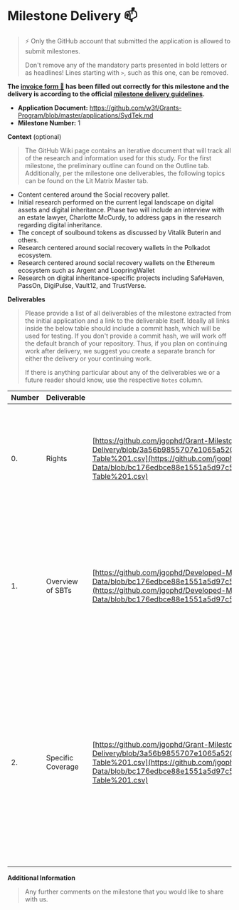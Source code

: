 # Milestone Delivery :mailbox:

> ⚡ Only the GitHub account that submitted the application is allowed to submit milestones. 
> 
> Don't remove any of the mandatory parts presented in bold letters or as headlines! Lines starting with `>`, such as this one, can be removed.

**The [invoice form :pencil:](https://docs.google.com/forms/d/e/1FAIpQLSfmNYaoCgrxyhzgoKQ0ynQvnNRoTmgApz9NrMp-hd8mhIiO0A/viewform) has been filled out correctly for this milestone and the delivery is according to the official [milestone delivery guidelines](https://github.com/w3f/Grants-Program/blob/master/docs/milestone-deliverables-guidelines.md).**  

* **Application Document:** https://github.com/w3f/Grants-Program/blob/master/applications/SydTek.md
* **Milestone Number:** 1

**Context** (optional)
> The GitHub Wiki page contains an iterative document that will track all of the research and information used for this study. For the first milestone, the preliminary outline can found on the Outline tab. Additionally, per the milestone one deliverables, the following topics can be found on the Lit Matrix Master tab.
- Content centered around the Social recovery pallet.
- Initial research performed on the current legal landscape on digital assets and digital inheritance. Phase two will include an interview with an estate
lawyer, Charlotte McCurdy, to address gaps in the research regarding digital inheritance.
- The concept of soulbound tokens as discussed by Vitalik Buterin and others.
- Research centered around social recovery wallets in the Polkadot ecosystem.
- Research centered around social recovery wallets on the Ethereum ecosystem such as Argent and LoopringWallet 
- Research on digital inheritance-specific projects including SafeHaven, PassOn, DigiPulse, Vault12, and TrustVerse.  


**Deliverables**
> Please provide a list of all deliverables of the milestone extracted from the initial application and a link to the deliverable itself. Ideally all links inside the below table should include a commit hash, which will be used for testing. If you don't provide a commit hash, we will work off the default branch of your repository. Thus, if you plan on continuing work after delivery, we suggest you create a separate branch for either the delivery or your continuing work. 
> 
> If there is anything particular about any of the deliverables we or a future reader should know, use the respective `Notes` column.

| Number | Deliverable | Link | Notes |
| ------------- | ------------- | ------------- |------------- |
| 0. | Rights |[https://github.com/jgophd/Grant-Milestone-Delivery/blob/3a56b9855707e1065a520e8c2103070237bceb86/Lit%20Matrix%20Master-Table%201.csv](https://github.com/jgophd/Developed-Materials-and-Raw-Data/blob/bc176edbce88e1551a5d97c5f5b4b0e9c44a2236/Lit%20Matrix%20Master-Table%201.csv)| All developed materials and raw data will be publicly accessible and public domain via a GitHub repository. Milestone 1 is research oriented and as such there is no code to test.| 
| 1.  | Overview of SBTs |[https://github.com/jgophd/Developed-Materials-and-Raw-Data/blob/bc176edbce88e1551a5d97c5f5b4b0e9c44a2236/Soulbound%20Token%20Outline.txt](https://github.com/jgophd/Developed-Materials-and-Raw-Data/blob/bc176edbce88e1551a5d97c5f5b4b0e9c44a2236/Soulbound%20Token%20Outline.txt)| We will provide an overview of the current state of the soulbound tokens throughout a number of blockchain ecosystems. The overview of uses of SBTs within the Ethereum, Polkadot/Kusama, and Binance ecosystems have been provided.| 
| 2.  | Specific Coverage |[https://github.com/jgophd/Grant-Milestone-Delivery/blob/3a56b9855707e1065a520e8c2103070237bceb86/Lit%20Matrix%20Master-Table%201.csv](https://github.com/jgophd/Developed-Materials-and-Raw-Data/blob/bc176edbce88e1551a5d97c5f5b4b0e9c44a2236/Lit%20Matrix%20Master-Table%201.csv)| Coverage will span historical information regarding soulbound tokens, information regarding the theoretical application of the Social Recovery Pallet for digital inheretance, academic sources, and recent developments. The bibliography that covers the topics previously mentioned can be found within the document.|

**Additional Information**
> Any further comments on the milestone that you would like to share with us.
